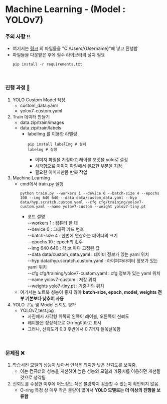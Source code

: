 # Machine Learning - (Model : YOLOv7)

### 주의 사항 ‼️
* 여기서는 [링크](https://github.com/WongKinYiu/yolov7) 의 파일들을 "C:/Users/{Username}"에 넣고 진행함
* 파일들을 다운받은 후에 필수 라이브러리 설치 필요   
    ```
    pip install -r requirements.txt
    ```

</br>

### 진행 과정 📆
1. YOLO Custom Model 작성
   * custom_data.yaml
   * yolov7-custom.yaml   
2. Train 데이터 만들기
   * data.zip/train/images
   * data.zip/train/labels   
     - labelImg 를 이용한 라벨링
       ```
       pip install labelImg # 설치
       labelmg # 실행
       ```
       + 이미지 파일을 지정하고 레이블 포맷을 yolo로 설정
       + 사각형으로 이미지 파일에서 필요한 부분을 지정
       + 필요한 이미지만큼 반복 작업   
3. Machine Learning
   * cmd에서 train.py 실행
     ```
     python train.py --workers 1 --device 0 --batch-size 4 --epochs 100 --img 640 640 --data data/custom_data.yaml --hyp data/hyp.scratch.custom.yaml --cfg cfg/training/yolov7-custom.yaml --name yolov7-custom --weight yolov7-tiny.pt
     ```
     - 코드 설명   
       --workers 1 : 컴퓨터 한 대   
       --device 0 : 그래픽 카드 번호   
       --batch-size 4 : 한번에 연산하는 데이터의 크기   
       --epochs 10 : epoch의 횟수   
       --img 640 640 : 각 pt 마다 고정된 값   
       --data data/custom_data.yaml : 데이터 정보가 있는 yaml 위치   
       --hyp data/hyp.scratch.custom.yaml : 하이퍼파라미터 정보가 있는 yaml 위치   
       --cfg cfg/training/yolov7-custom.yaml : cfg 정보가 있는 yaml 위치   
       --name yolov7-custom : 저장 위치   
       --weights yolo7-tiny.pt : 가중치의 위치
   * 여기서는 노트북 성능이 좋지 않아 **batch-size, epoch, model, weights 전부 기본보다 낮추어 사용**   
4. YOLO 구동 및 Model 신뢰도 평가
   * YOLOv7_test.jpg   
     - 사진에서 사각형 위쪽의 왼쪽이 레이블, 오른쪽이 신뢰도
     - 레이블은 정상적으로 O-ring이라고 표시
     - 그러나, 신뢰도가 0.3 후반에서 0.7까지 들쑥날쑥함

</br>

### 문제점 :x:
1. 학습시킨 모델의 성능이 낮아서 인식은 되지만 낮은 신뢰도를 보여줌.
   * 이는 컴퓨터의 성능을 개선하여 높은 성능의 모델과 가중치를 이용하면 개선될 것으로 생각됨
2. 신뢰도를 수정한 이후에 어느정도 작은 불량까지 검출할 수 있는지 확인되지 않음.
   * O-ring 특정 상 매우 작은 불량이 많아서 **YOLO 모델로는 더 이상의 진행을 보류함**
